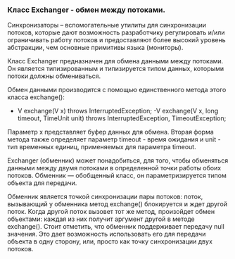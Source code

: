### Класс Exchanger - обмен между потоками.

Синхронизаторы – вспомогательные утилиты для синхронизации потоков, которые
дают возможность разработчику регулировать и/или ограничивать работу потоков
и предоставляют более высокий уровень абстракции, чем основные примитивы
языка (мониторы).

Класс Exchanger предназначен для обмена данными между потоками. Он является
типизированным и типизируется типом данных, которыми потоки должны обмениваться.

Обмен данными производится с помощью единственного метода этого класса exchange():
- V exchange(V x) throws InterruptedException;
 -V exchange(V x, long timeout, TimeUnit unit) throws InterruptedException, TimeoutException;

Параметр x представляет буфер данных для обмена. Вторая форма метода также
определяет параметр timeout - время ожидания и unit - тип временных единиц,
применяемых для параметра timeout.

Exchanger (обменник) может понадобиться, для того, чтобы обменяться данными
между двумя потоками в определенной точки работы обоих потоков. Обменник —
обобщенный класс, он параметризируется типом объекта для передачи.

Обменник является точкой синхронизации пары потоков: поток, вызывающий у обменника
метод exchange() блокируется и ждет другой поток. Когда другой поток вызовет тот
же метод, произойдет обмен объектами: каждая из них получит аргумент другой в методе
exchange(). Стоит отметить, что обменник поддерживает передачу null значения. Это дает
возможность использовать его для передачи объекта в одну сторону, или, просто как
точку синхронизации двух потоков.
